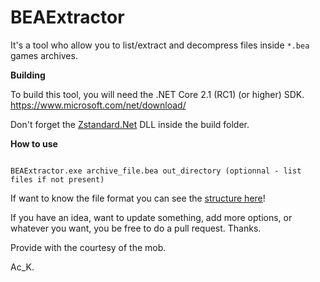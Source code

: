 # BEAExtractor

It's a tool who allow you to list/extract and decompress files inside `*.bea` games archives.

**Building**

To build this tool, you will need the .NET Core 2.1 (RC1) (or higher) SDK. https://www.microsoft.com/net/download/

Don't forget the [Zstandard.Net](https://github.com/bp74/Zstandard.Net) DLL inside the build folder.

**How to use**

```

BEAExtractor.exe archive_file.bea out_directory (optionnal - list files if not present)

```

If want to know the file format you can see the [structure here](STRUCT.md)!

If you have an idea, want to update something, add more options, or whatever you want, you be free to do a pull request.
Thanks. 

Provide with the courtesy of the mob.

Ac_K.